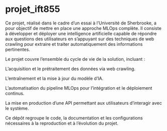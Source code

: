 # projet_ift855
Ce projet, réalisé dans le cadre d’un essai à l’Université de Sherbrooke, a pour objectif de mettre en place une approche MLOps complète. Il consiste à développer et déployer une intelligence artificielle capable de répondre aux questions des utilisateurs en s’appuyant sur des techniques de web crawling pour extraire et traiter automatiquement des informations pertinentes.

Le projet couvre l’ensemble du cycle de vie de la solution, incluant :

L’acquisition et le prétraitement des données via web crawling.

L’entraînement et la mise à jour du modèle d’IA.

L’automatisation du pipeline MLOps pour l’intégration et le déploiement continus.

La mise en production d’une API permettant aux utilisateurs d’interagir avec le système.

Ce dépôt regroupe le code, la documentation et les configurations nécessaires à la reproduction et à l’évolution du projet.
